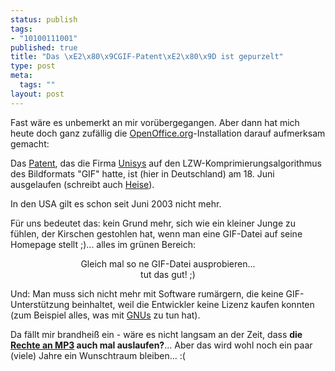 ```yaml
--- 
status: publish
tags: 
- "10100111001"
published: true
title: "Das \xE2\x80\x9CGIF-Patent\xE2\x80\x9D ist gepurzelt"
type: post
meta: 
  tags: ""
layout: post
---
```

Fast wäre es unbemerkt an mir vorübergegangen. Aber dann hat mich heute doch ganz zufällig die <a href="http://www.openoffice.org/" title="http://www.openoffice.org/" onmouseover="window.status='http://www.openoffice.org/';return true;" onmouseout="window.status='';return true;">OpenOffice.org</a>-Installation darauf aufmerksam gemacht:

Das <a href="http://www.unisys.com/about__unisys/lzw" title="http://www.unisys.com/about__unisys/lzw" onmouseover="window.status='http://www.unisys.com/about__unisys/lzw';return true;" onmouseout="window.status='';return true;">Patent</a>, das die Firma <a href="http://www.unisys.com/" title="http://www.unisys.com/" onmouseover="window.status='http://www.unisys.com/';return true;" onmouseout="window.status='';return true;">Unisys</a> auf den LZW-Komprimierungsalgorithmus des Bildformats "GIF" hatte, ist (hier in Deutschland) am 18. Juni ausgelaufen (schreibt auch <a href="http://www.heise.de/newsticker/meldung/48357" title="http://www.heise.de/newsticker/meldung/48357" onmouseover="window.status='http://www.heise.de/newsticker/meldung/48357';return true;" onmouseout="window.status='';return true;">Heise</a>).

In den USA gilt es schon seit Juni 2003 nicht mehr.

Für uns bedeutet das: kein Grund mehr, sich wie ein kleiner Junge zu fühlen, der Kirschen gestohlen hat, wenn man eine GIF-Datei auf seine Homepage stellt ;)... alles im grünen Bereich:

<div align="center">Gleich mal so ne GIF-Datei ausprobieren...<br /><img border="0" hspace="5" src="/wp-content/olduploads/unilogo.gif" alt=""  /><br />tut das gut! ;)</div>

Und: Man muss sich nicht mehr mit Software rumärgern, die keine GIF-Unterstützung beinhaltet, weil die Entwickler keine Lizenz kaufen konnten (zum Beispiel alles, was mit <a href="http://www.gnu.org/philosophy/gif.html" title="http://www.gnu.org/philosophy/gif.html" onmouseover="window.status='http://www.gnu.org/philosophy/gif.html';return true;" onmouseout="window.status='';return true;">GNUs</a> zu tun hat).

Da fällt mir brandheiß ein - wäre es nicht langsam an der Zeit, dass <b>die <a href="http://www.mp3licensing.com/" title="http://www.mp3licensing.com/" onmouseover="window.status='http://www.mp3licensing.com/';return true;" onmouseout="window.status='';return true;">Rechte an MP3</a> auch mal auslaufen?</b>... Aber das wird wohl noch ein paar (viele) Jahre ein Wunschtraum bleiben... :(
